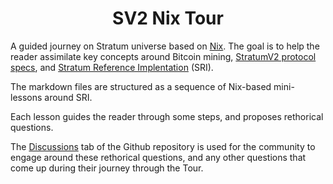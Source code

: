 <h1 align="center">
SV2 Nix Tour
</h1>

A guided journey on Stratum universe based on [Nix](https://nixos.org/). The goal is to help the reader assimilate key concepts around Bitcoin mining, [StratumV2 protocol specs](https://stratumprotocol.org/specification), and [Stratum Reference Implentation](https://github.com/stratum-mining/stratum) (SRI).

The markdown files are structured as a sequence of Nix-based mini-lessons around SRI.

Each lesson guides the reader through some steps, and proposes rethorical questions.

The [Discussions](https://github.com/plebhash/sv2-nix-tour/discussions) tab of the Github repository is used for the community to engage around these rethorical questions, and any other questions that come up during their journey through the Tour.
